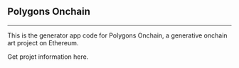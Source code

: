 ## Polygons Onchain
---

This is the generator app code for Polygons Onchain, a generative onchain art project on Ethereum.

Get projet information here.